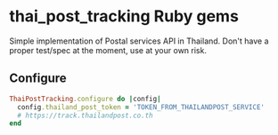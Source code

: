 # thai_post_tracking Ruby gems

Simple implementation of Postal services API in Thailand.
Don't have a proper test/spec at the moment, use at your own risk.

## Configure

```ruby
ThaiPostTracking.configure do |config|
  config.thailand_post_token = 'TOKEN_FROM_THAILANDPOST_SERVICE'
  # https://track.thailandpost.co.th
end
```
